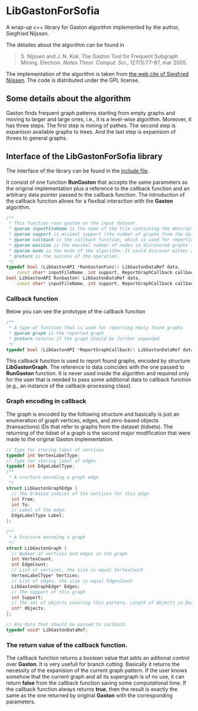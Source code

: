 # LibGastonForSofia
А wrap-up c++ library for Gaston algorithm implemented by the author, Siegfried Nijssen.

The detailes about the algorithm can be found in 

> S. Nijssen and J. N. Kok. The Gaston Tool for Frequent Subgraph Mining. Electron. _Notes Theor.  Comput. Sci._, 127(1):77–87, mar 2005.

The implementation of the algorithm is taken from [the web cite of Siegfried Nijssen](http://liacs.leidenuniv.nl/~nijssensgr/gaston/index.html). The code is distributed under the GPL license. 

## Some details about the algorithm
Gaston finds frequent graph patterns starting from empty graphs and moving to larger and large ones, i.e., it is a level-wise algorithm.
Moreover, it has three steps. The first step is mining of pathes. The second step is expanison available graphs to trees. And the last step is expanision of threes to general graphs.

## Interface of the LibGastonForSofia library
The interface of the library can be found in the [include file](https://github.com/AlekseyBuzmakov/LibGastonForSofia/blob/master/inc/LibGastonForSofia.h).

It consist of one function **RunGaston** that accepts the same parameters as the original implementation plus a reference to the callback function and an arbitrary data pointer passed to the callback function.
The introduction of the callback function allows for a flexibal interaction with the **Gaston** algorithm.
```c++
/**
 * This function runs gaston on the input dataset.
 * @param inputFileName is the name of the file containing the descriptions of graphs
 * @param support is minimal support (the number of graphs from the dataset) of a discovered graph pattern (a subgraph)
 * @param callback is the callback function, which is used for reporting discovered graphs
 * @param maxsize is the maximal number of nodes in discovered graphs (negative number means 'no limitations')
 * @param mode is the mode of the algorithm. It could discover either all graphs or only trees or pathes.
 * @return is the success of the operation.
 */
typedef bool (LibGastonAPI *RunGastonFunc)( LibGastonDataRef data,
    const char* inputFileName, int support, ReportGraphCallback callback, int maxsize/* = -1*/, TGastonRunningMode mode/* = GRM_All*/ );
bool LibGastonAPI RunGaston( LibGastonDataRef data,
    const char* inputFileName, int support, ReportGraphCallback callback, int maxsize = -1, TGastonRunningMode mode = GRM_All );

```

### Callback function

Below you can see the prototype of the callback function
```c++
/**
 * A type of function that is used for reporting newly found graphs
 * @param graph is the reported graph
 * @return returns if the graph should be further expanded
 */
typedef bool (LibGastonAPI *ReportGraphCallback)( LibGastonDataRef data, const LibGastonGraph* graph );
```

This callback function is used to report found graphs, encoded by structure **LibGastonGraph**. The reference to data coincides with the one passed to **RunGaston** function.
It is never used inside the algorithm and required only for the user that is needed to pass some additional data to callback function (e.g., an instance of the callback-processing class).

### Graph encoding in callback

The graph is encoded by the following structure and basically is just an enumeration of graph vertices, edges, and zero-based objects (transactions) IDs that refer to graphs from the dataset (tidsets). The returning of the tidset of a graph is the second major modification that were made to the original Gaston implementation.

```c++
// Type for storing label of vertices
typedef int VertexLabelType;
// Type for storing label of edges
typedef int EdgeLabelType;
/**
 * A sructure encoding a graph edge
 */
struct LibGastonGraphEdge {
  // The 0-based indices of the vertices for this edge.
  int From;
  int To;
  // Label of the edge.
  EdgeLabelType Label;
};

/**
 * A Sructure encoding a graph
 */
struct LibGastonGraph {
  // Number of vertices and edges in the graph
  int VertexCount;
  int EdgeCount;
  // List of vertices, the size is equal VertexCount
  VertexLabelType* Vertices;
  // List of edges, the size is equal EdgesCount
  LibGastonGraphEdge* Edges;
  // The support of this graph
  int Support;
  // The set of objects covering this pattern. Length of Objects is @var Support.
  int* Objects;
};

// Any data that should be passed to callback.
typedef void* LibGastonDataRef;
```

### The **return** value of the callback function.
The callback function returns a boolean value that adds an aditional control over **Gaston**. It is very usefull for branch cutting. Basically it returns the necessity of the expanision of the current graph pattern. If the user knows somehow that the current graph and all its supergraph is of no use, it can return **false** from the callback function saving some computational time. If the callback function always returns **true**, then the result is exactly the same as the one returned by original **Gaston** with the corresponding parameters.
